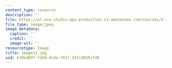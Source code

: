 ```yaml
---
content_type: resource
description: ''
file: https://ol-ocw-studio-app-production.s3.amazonaws.com/courses/5-301-chemistry-laboratory-techniques-january-iap-2012/b30ed09ff1b6dcda701f247cd838cfd9_image11.jpg
file_type: image/jpeg
image_metadata:
  caption: ''
  credit: ''
  image-alt: ''
resourcetype: Image
title: image11.jpg
uid: b30ed09f-f1b6-dcda-701f-247cd838cfd9
---
```


